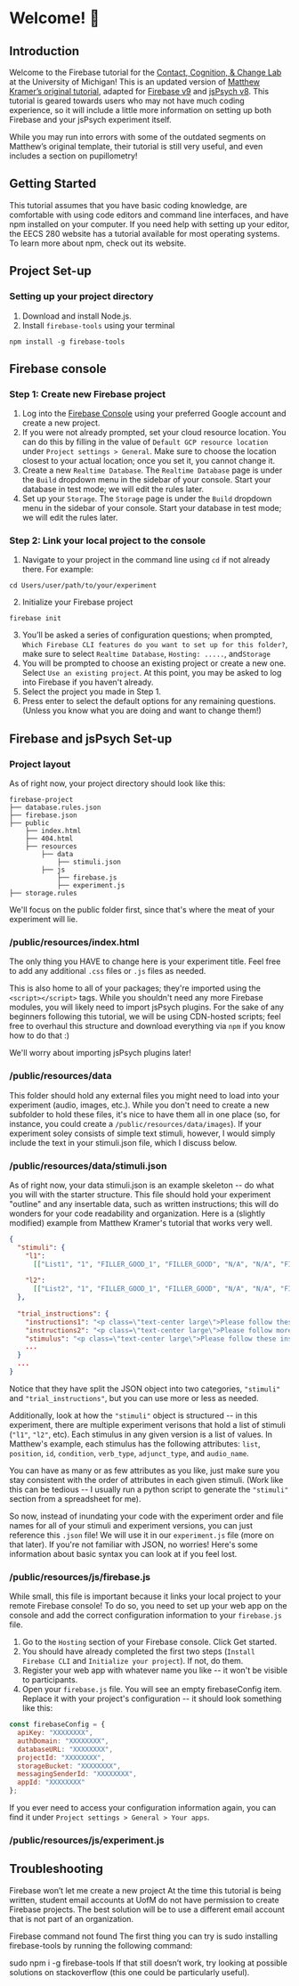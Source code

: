 # Welcome! 👋
## Introduction
Welcome to the Firebase tutorial for the [Contact, Cognition, & Change Lab](https://sites.google.com/umich.edu/ccc-lab/home) at the University of Michigan! This is an updated version of [Matthew Kramer’s original tutorial](https://github.com/ccc-lab/ccc-firebase), adapted for [Firebase v9](https://firebase.google.com/docs/web/modular-upgrade) and [jsPsych v8](https://github.com/jspsych/jsPsych/tree/v8). This tutorial is geared towards users who may not have much coding experience, so it will include a little more information on setting up both Firebase and your jsPsych experiment itself.

While you may run into errors with some of the outdated segments on Matthew’s original template, their tutorial is still very useful, and even includes a section on pupillometry!

## Getting Started
This tutorial assumes that you have basic coding knowledge, are comfortable with using code editors and command line interfaces, and have npm installed on your computer. If you need help with setting up your editor, the EECS 280 website has a tutorial available for most operating systems. To learn more about npm, check out its website.

## Project Set-up
### Setting up your project directory
1. Download and install Node.js.
2. Install ```firebase-tools``` using your terminal
```
npm install -g firebase-tools
```
## Firebase console
### Step 1: Create new Firebase project
1. Log into the [Firebase Console](https://console.firebase.google.com/u/0/) using your preferred Google account and create a new project.
3. If you were not already prompted, set your cloud resource location. You can do this by filling in the value of ```Default GCP resource location``` under ```Project settings > General```. Make sure to choose the location closest to your actual location; once you set it, you cannot change it.
2. Create a new ```Realtime Database```. The ```Realtime Database``` page is under the ```Build``` dropdown menu in the sidebar of your console. Start your database in test mode; we will edit the rules later.
2. Set up your ```Storage```. The ```Storage``` page is under the ```Build``` dropdown menu in the sidebar of your console. Start your database in test mode; we will edit the rules later.
### Step 2: Link your local project to the console
1. Navigate to your project in the command line using ```cd``` if not already there. For example:
```
cd Users/user/path/to/your/experiment
```
2. Initialize your Firebase project
```
firebase init
```
3. You’ll be asked a series of configuration questions; when prompted, ```Which Firebase CLI features do you want to set up for this folder?```, make sure to select ``` Realtime Database ```, ``` Hosting: ..... ```, and``` Storage ```
5. You will be prompted to choose an existing project or create a new one. Select ```Use an existing project```. At this point, you may be asked to log into Firebase if you haven't already.
6. Select the project you made in Step 1.
7. Press enter to select the default options for any remaining questions. (Unless you know what you are doing and want to change them!)
## Firebase and jsPsych Set-up
### Project layout
As of right now, your project directory should look like this:
```
firebase-project
├── database.rules.json
├── firebase.json
├── public
    ├── index.html
    ├── 404.html
    ├── resources
        ├── data
            ├── stimuli.json
        ├── js
            ├── firebase.js
            ├── experiment.js
├── storage.rules
```
We'll focus on the public folder first, since that's where the meat of your experiment will lie.
### /public/resources/index.html
The only thing you HAVE to change here is your experiment title. Feel free to add any additional ```.css``` files or ```.js``` files as needed.

This is also home to all of your packages; they're imported using the ```<script></script>``` tags. While you shouldn't need any more Firebase modules, you will likely need to import jsPsych plugins. For the sake of any beginners following this tutorial, we will be using CDN-hosted scripts; feel free to overhaul this structure and download everything via ```npm``` if you know how to do that :)

We'll worry about importing jsPsych plugins later!
### /public/resources/data
This folder should hold any external files you might need to load into your experiment (audio, images, etc.). While you don't need to create a new subfolder to hold these files, it's nice to have them all in one place (so, for instance, you could create a ```/public/resources/data/images```). If your experiment soley consists of simple text stimuli, however, I would simply include the text in your stimuli.json file, which I discuss below.
### /public/resources/data/stimuli.json
As of right now, your data stimuli.json is an example skeleton -- do what you will with the starter structure. This file should hold your experiment "outline" and any insertable data, such as written instructions; this will do wonders for your code readability and organization. Here is a (slightly modified) example from Matthew Kramer's tutorial that works very well.
``` json
{
  "stimuli": {
    "l1":
      [["List1", "1", "FILLER_GOOD_1", "FILLER_GOOD", "N/A", "N/A", "FILLER_GOOD_1.wav"], ... ],
    
    "l2":
      [["List2", "1", "FILLER_GOOD_1", "FILLER_GOOD", "N/A", "N/A", "FILLER_GOOD_1.wav"], ... ]
  },
      
  "trial_instructions": {
    "instructions1": "<p class=\"text-center large\">Please follow these instructions</p>",
    "instructions2": "<p class=\"text-center large\">Please follow more instructions</p>",
    "stimulus": "<p class=\"text-center large\">Please follow these instructions for each stimulus</p>",
    ...
  }
  ...
}
```
Notice that they have split the JSON object into two categories, ```"stimuli"``` and ```"trial_instructions"```, but you can use more or less as needed.

Additionally, look at how the ```"stimuli"``` object is structured -- in this experiment, there are multiple experiment verisons that hold a list of stimuli (```"l1"```, ```"l2"```, etc). Each stimulus in any given version is a list of values. In Matthew's example, each stimulus has the following attributes: ```list```, ```position```, ```id```, ```condition```, ```verb_type```, ```adjunct_type```, and ```audio_name```.

You can have as many or as few attributes as you like, just make sure you stay consistent with the order of attributes in each given stimuli. (Work like this can be tedious -- I usually run a python script to generate the ```"stimuli"``` section from a spreadsheet for me).

So now, instead of inundating your code with the experiment order and file names for all of your stimuli and experiment versions, you can just reference this ```.json``` file! We will use it in our ```experiment.js``` file (more on that later). If you're not familiar with JSON, no worries! Here's some information about basic syntax you can look at if you feel lost.

### /public/resources/js/firebase.js
While small, this file is important because it links your local project to your remote Firebase console! To do so, you need to set up your web app on the console and add the correct configuration information to your ```firebase.js``` file.

1. Go to the ```Hosting``` section of your Firebase console. Click Get started.
2. You should have already completed the first two steps (```Install Firebase CLI``` and ```Initialize your project```). If not, do them.
3. Register your web app with whatever name you like -- it won't be visible to participants.
4. Open your ```firebase.js``` file. You will see an empty firebaseConfig item. Replace it with your project's configuration -- it should look something like this:
``` javascript
const firebaseConfig = {
  apiKey: "XXXXXXXX",
  authDomain: "XXXXXXXX",
  databaseURL: "XXXXXXXX",
  projectId: "XXXXXXXX",
  storageBucket: "XXXXXXXX",
  messagingSenderId: "XXXXXXXX",
  appId: "XXXXXXXX"
};
```
If you ever need to access your configuration information again, you can find it under ```Project settings > General > Your apps```.

### /public/resources/js/experiment.js
## Troubleshooting
Firebase won’t let me create a new project
At the time this tutorial is being written, student email accounts at UofM do not have permission to create Firebase projects. The best solution will be to use a different email account that is not part of an organization.

Firebase command not found
The first thing you can try is sudo installing firebase-tools by running the following command:

sudo npm i -g firebase-tools
If that still doesn’t work, try looking at possible solutions on stackoverflow (this one could be particularly useful).
